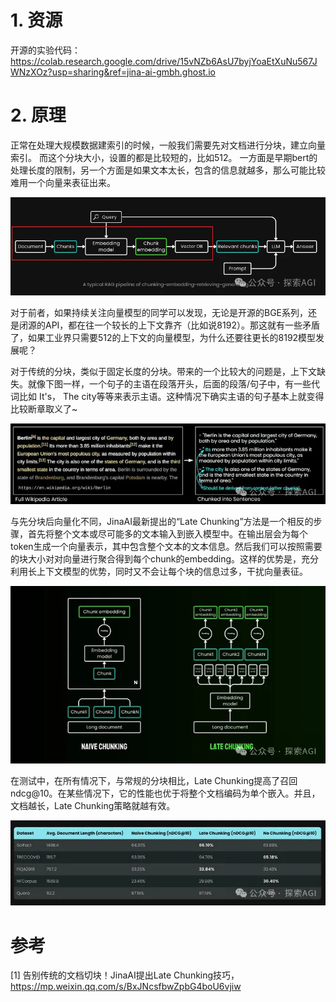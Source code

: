 # 1. 资源

开源的实验代码：https://colab.research.google.com/drive/15vNZb6AsU7byjYoaEtXuNu567JWNzXOz?usp=sharing&ref=jina-ai-gmbh.ghost.io

# 2. 原理

正常在处理大规模数据建索引的时候，一般我们需要先对文档进行分块，建立向量索引。 而这个分块大小，设置的都是比较短的，比如512。 一方面是早期bert的处理长度的限制，另一个方面是如果文本太长，包含的信息就越多，那么可能比较难用一个向量来表征出来。

![](.01_jina_Late_Chunkin_images/传统切分.png)

对于前者，如果持续关注向量模型的同学可以发现，无论是开源的BGE系列，还是闭源的API，都在往一个较长的上下文靠齐（比如说8192）。那这就有一些矛盾了，如果工业界只需要512的上下文的向量模型，为什么还要往更长的8192模型发展呢？

对于传统的分块，类似于固定长度的分块。带来的一个比较大的问题是，上下文缺失。就像下图一样，一个句子的主语在段落开头，后面的段落/句子中，有一些代词比如 It's， The city等等来表示主语。这种情况下确实主语的句子基本上就变得比较断章取义了~

![](.01_jina_Late_Chunkin_images/切分歧义.png)

与先分块后向量化不同，JinaAI最新提出的“Late Chunking”方法是一个相反的步骤，首先将整个文本或尽可能多的文本输入到嵌入模型中。在输出层会为每个token生成一个向量表示，其中包含整个文本的文本信息。然后我们可以按照需要的块大小对对向量进行聚合得到每个chunk的embedding。这样的优势是，充分利用长上下文模型的优势，同时又不会让每个块的信息过多，干扰向量表征。

![](.01_jina_Late_Chunkin_images/切分方法.png)

在测试中，在所有情况下，与常规的分块相比，Late Chunking提高了召回ndcg@10。在某些情况下，它的性能也优于将整个文档编码为单个嵌入。并且，文档越长，Late Chunking策略就越有效。

![](.01_jina_Late_Chunkin_images/测试效果.png)


# 参考

[1] 告别传统的文档切块！JinaAI提出Late Chunking技巧， https://mp.weixin.qq.com/s/BxJNcsfbwZpbG4boU6vjiw
